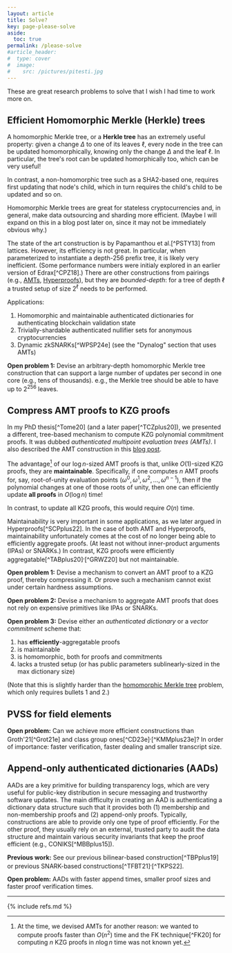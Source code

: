 ```yaml
---
layout: article
title: Solve?
key: page-please-solve
aside:
  toc: true
permalink: /please-solve
#article_header:
#  type: cover
#  image:
#    src: /pictures/pitesti.jpg
---
```


These are great research problems to solve that I wish I had time to work more on.

## Efficient Homomorphic Merkle (Herkle) trees 

A homomorphic Merkle tree, or a **Herkle tree** has an extremely useful property: given a change $\Delta$ to one of its leaves $\ell$, every node in the tree can be updated homomorphically, knowing only the change $\Delta$ and the leaf $\ell$. In particular, the tree's root can be updated homorphically too, which can be very useful!

In contrast, a non-homomorphic tree such as a SHA2-based one, requires first updating that node's child, which in turn requires the child's child to be updated and so on.

Homomorphic Merkle trees are great for stateless cryptocurrencies and, in general, make data outsourcing and sharding more efficient. (Maybe I will expand on this in a blog post later on, since it may not be immediately obvious why.)

The state of the art construction is by Papamanthou et al.[^PSTY13] from lattices.
However, its efficiency is not great.
In particular, when parameterized to instantiate a depth-256 prefix tree, it is likely very inefficient.
(Some performance numbers were initialy explored in an earlier version of Edrax[^CPZ18].)
There are other constructions from pairings (e.g., [AMTs](/amt), [Hyperproofs](/hyperproofs)), but they are _bounded-depth_: for a tree of depth $\ell$ a trusted setup of size $2^\ell$ needs to be performed.

Applications:
 1. Homomorphic and maintainable authenticated dictionaries for authenticating blockchain validation state
 2. Trivially-shardable authenticated nullifier sets for anonymous cryptocurrencies
 3. Dynamic zkSNARKs[^WPSP24e] (see the "Dynalog" section that uses AMTs)

**Open problem 1:** Devise an arbitrary-depth homomorphic Merkle tree construction that can support a large number of updates per second in one core (e.g., tens of thousands). e.g., the Merkle tree should be able to have up to $2^{256}$ leaves.

## Compress AMT proofs to KZG proofs

In my PhD thesis[^Tome20] (and a later paper[^TCZplus20]), we presented a different, tree-based mechanism to compute KZG polynomial commitment proofs.
It was dubbed _authenticated multipoint evaluation trees (AMTs)_.
I also described the AMT construction in this [blog post](http://localhost:4000/2020/03/12/towards-scalable-vss-and-dkg.html).

The advantage[^allproofs] of our $\log{n}$-sized AMT proofs is that, unlike $O(1)$-sized KZG proofs, they are **maintainable**.
Specifically, if one computes $n$ AMT proofs for, say, root-of-unity evaluation points $(\omega^0, \omega^1, \omega^2, \ldots, \omega^{n-1})$, then if the polynomial changes at one of those roots of unity, then one can efficiently update **all proofs** in $O(\log{n})$ time!

In contrast, to update all KZG proofs, this would require $O(n)$ time.

Maintainability is very important in some applications, as we later argued in Hyperproofs[^SCPplus22].
In the case of both AMT and Hyperproofs, maintainability unfortunately comes at the cost of no longer being able to efficiently aggregate proofs.
(At least not without inner-product arguments (IPAs) or SNARKs.)
In contrast, KZG proofs were efficiently aggregatable[^TABplus20]$^,$[^GRWZ20] but not maintainable.

**Open problem 1:** Devise a mechanism to convert an AMT proof to a KZG proof, thereby compressing it. Or prove such a mechanism cannot exist under certain hardness assumptions.

**Open problem 2:** Devise a mechanism to aggregate AMT proofs that does not rely on expensive primitives like IPAs or SNARKs.

**Open problem 3:** Devise either an _authenticated dictionary_ or a _vector commitment_ scheme that:
 1. has **efficiently**-aggregatable proofs
 1. is maintainable
 1. is homomorphic, both for proofs and commitments
 1. lacks a trusted setup (or has public parameters sublinearly-sized in the max dictionary size)

(Note that this is slightly harder than the [homomorphic Merkle tree](#efficient-homomorphic-merkle-trees) problem, which only requires bullets 1 and 2.)

[^allproofs]: At the time, we devised AMTs for another reason: we wanted to compute proofs faster than $O(n^2)$ time and the FK technique[^FK20] for computing $n$ KZG proofs in $n\log{n}$ time was not known yet.


## PVSS for field elements

**Open problem:** Can we achieve more efficient constructions than Groth'21[^Grot21e] and class group ones[^CD23e]$^,$[^KMMplus23e]? In order of importance: faster verification, faster dealing and smaller transcript size.

## Append-only authenticated dictionaries (AADs)

AADs are a key primitive for building transparency logs, which are very useful for public-key distribution in secure messaging and trustworthy software updates.
The main difficulty in creating an AAD is authenticating a dictionary data structure such that it provides both (1) membership and non-membership proofs and (2) append-only proofs.
Typically, constructions are able to provide only one type of proof efficiently. 
For the other proof, they usually rely on an external, trusted party to audit the data structure and maintain various security invariants that keep the proof efficient (e.g., CONIKS[^MBBplus15]).

**Previous work:** 
See our previous bilinear-based construction[^TBPplus19] or previous SNARK-based constructions[^TFBT21]$^,$[^TKPS22].

**Open problem:** AADs with faster append times, smaller proof sizes and faster proof verification times. 

---

{% include refs.md %}
